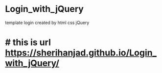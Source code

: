 # Login_with_jQuery
template login created by html css jQuery
# # this is url  https://sherihanjad.github.io/Login_with_jQuery/
